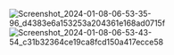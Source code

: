 ![Screenshot_2024-01-08-06-53-35-96_d4383e6a153253a204361e168ad0715f](https://github.com/ishankinger/Pushing-Desserts/assets/116195006/2d953312-8e89-486d-87e7-64f7f2e03ed3)
![Screenshot_2024-01-08-06-53-43-54_c31b32364ce19ca8fcd150a417ecce58](https://github.com/ishankinger/Pushing-Desserts/assets/116195006/59e4b967-39fc-4f41-a2f5-4018aabceefb)
